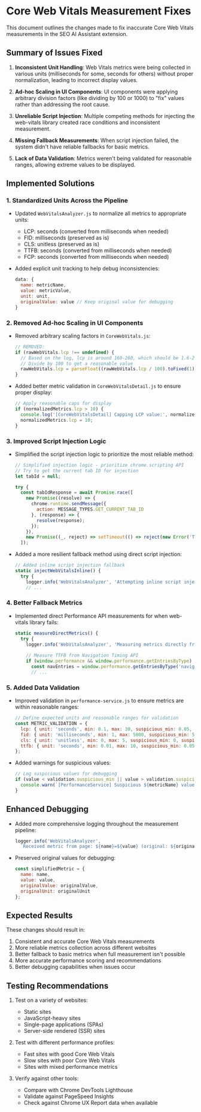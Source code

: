 # Core Web Vitals Measurement Fixes

This document outlines the changes made to fix inaccurate Core Web Vitals measurements in the SEO AI Assistant extension.

## Summary of Issues Fixed

1. **Inconsistent Unit Handling**: Web Vitals metrics were being collected in various units (milliseconds for some, seconds for others) without proper normalization, leading to incorrect display values.

2. **Ad-hoc Scaling in UI Components**: UI components were applying arbitrary division factors (like dividing by 100 or 1000) to "fix" values rather than addressing the root cause.

3. **Unreliable Script Injection**: Multiple competing methods for injecting the web-vitals library created race conditions and inconsistent measurement.

4. **Missing Fallback Measurements**: When script injection failed, the system didn't have reliable fallbacks for basic metrics.

5. **Lack of Data Validation**: Metrics weren't being validated for reasonable ranges, allowing extreme values to be displayed.

## Implemented Solutions

### 1. Standardized Units Across the Pipeline

- Updated `WebVitalsAnalyzer.js` to normalize all metrics to appropriate units:
  - LCP: seconds (converted from milliseconds when needed)
  - FID: milliseconds (preserved as is)
  - CLS: unitless (preserved as is)
  - TTFB: seconds (converted from milliseconds when needed)
  - FCP: seconds (converted from milliseconds when needed)

- Added explicit unit tracking to help debug inconsistencies:
  ```javascript
  data: {
    name: metricName,
    value: metricValue,
    unit: unit,
    originalValue: value // Keep original value for debugging
  }
  ```

### 2. Removed Ad-hoc Scaling in UI Components

- Removed arbitrary scaling factors in `CoreWebVitals.js`:
  ```javascript
  // REMOVED:
  if (rawWebVitals.lcp !== undefined) {
    // Based on the log, lcp is around 160-260, which should be 1.6-2.6s
    // Divide by 100 to get a reasonable value
    rawWebVitals.lcp = parseFloat((rawWebVitals.lcp / 100).toFixed(1));
  }
  ```

- Added better metric validation in `CoreWebVitalsDetail.js` to ensure proper display:
  ```javascript
  // Apply reasonable caps for display
  if (normalizedMetrics.lcp > 10) {
    console.log('[CoreWebVitalsDetail] Capping LCP value:', normalizedMetrics.lcp, '-> 10s');
    normalizedMetrics.lcp = 10;
  }
  ```

### 3. Improved Script Injection Logic

- Simplified the script injection logic to prioritize the most reliable method:
  ```javascript
  // Simplified injection logic - prioritize chrome.scripting API
  // Try to get the current tab ID for injection
  let tabId = null;
  
  try {
    const tabIdResponse = await Promise.race([
      new Promise((resolve) => {
        chrome.runtime.sendMessage({
          action: MESSAGE_TYPES.GET_CURRENT_TAB_ID
        }, (response) => {
          resolve(response);
        });
      }),
      new Promise((_, reject) => setTimeout(() => reject(new Error('Tab ID request timeout')), 1000))
    ]);
  ```

- Added a more resilient fallback method using direct script injection:
  ```javascript
  // Added inline script injection fallback
  static injectWebVitalsInline() {
    try {
      logger.info('WebVitalsAnalyzer', 'Attempting inline script injection as last resort');
      // ...
  ```

### 4. Better Fallback Metrics

- Implemented direct Performance API measurements for when web-vitals library fails:
  ```javascript
  static measureDirectMetrics() {
    try {
      logger.info('WebVitalsAnalyzer', 'Measuring metrics directly from Performance API');
      
      // Measure TTFB from Navigation Timing API
      if (window.performance && window.performance.getEntriesByType) {
        const navEntries = window.performance.getEntriesByType('navigation');
        // ...
  ```

### 5. Added Data Validation

- Improved validation in `performance-service.js` to ensure metrics are within reasonable ranges:
  ```javascript
  // Define expected units and reasonable ranges for validation
  const METRIC_VALIDATION = {
    lcp: { unit: 'seconds', min: 0.1, max: 30, suspicious_min: 0.05, suspicious_max: 15 },
    fid: { unit: 'milliseconds', min: 1, max: 5000, suspicious_min: 5, suspicious_max: 1000 },
    cls: { unit: 'unitless', min: 0, max: 5, suspicious_min: 0, suspicious_max: 1 },
    ttfb: { unit: 'seconds', min: 0.01, max: 10, suspicious_min: 0.05, suspicious_max: 5 }
  };
  ```

- Added warnings for suspicious values:
  ```javascript
  // Log suspicious values for debugging
  if (value < validation.suspicious_min || value > validation.suspicious_max) {
    console.warn(`[PerformanceService] Suspicious ${metricName} value: ${value} ${validation.unit}`);
  }
  ```

## Enhanced Debugging

- Added more comprehensive logging throughout the measurement pipeline:
  ```javascript
  logger.info('WebVitalsAnalyzer', 
    `Received metric from page: ${name}=${value} (original: ${originalValue} ${originalUnit || ''})`);
  ```

- Preserved original values for debugging:
  ```javascript
  const simplifiedMetric = {
    name: name,
    value: value,
    originalValue: originalValue,
    originalUnit: originalUnit
  };
  ```

## Expected Results

These changes should result in:

1. Consistent and accurate Core Web Vitals measurements
2. More reliable metrics collection across different websites
3. Better fallback to basic metrics when full measurement isn't possible
4. More accurate performance scoring and recommendations
5. Better debugging capabilities when issues occur

## Testing Recommendations

1. Test on a variety of websites:
   - Static sites
   - JavaScript-heavy sites
   - Single-page applications (SPAs)
   - Server-side rendered (SSR) sites

2. Test with different performance profiles:
   - Fast sites with good Core Web Vitals
   - Slow sites with poor Core Web Vitals
   - Sites with mixed performance metrics

3. Verify against other tools:
   - Compare with Chrome DevTools Lighthouse
   - Validate against PageSpeed Insights
   - Check against Chrome UX Report data when available
